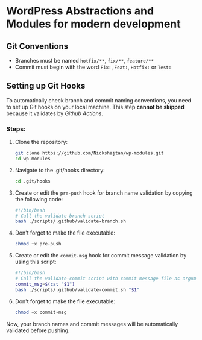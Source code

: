 # WordPress Abstractions and Modules for modern development

## Git Conventions
* Branches must be named `hotfix/**`, `fix/**`, `feature/**`
* Commit must begin with the word `Fix:`, `Feat:`, `Hotfix:` or `Test:`

## Setting up Git Hooks

To automatically check branch and commit naming conventions, you need to set up Git hooks on your local machine.
This step **cannot be skipped** because it validates by *Github Actions*.

### Steps:

1. Clone the repository:
   ```bash
   git clone https://github.com/Nickshajtan/wp-modules.git
   cd wp-modules
2. Navigate to the .git/hooks directory:
   ```bash
   cd .git/hooks
3. Create or edit the `pre-push` hook for branch name validation by copying the following code:
   ```bash
   #!/bin/bash
   # Call the validate-branch script
   bash ./scripts/.github/validate-branch.sh
4. Don't forget to make the file executable:
   ```bash
   chmod +x pre-push
5. Create or edit the `commit-msg` hook for commit message validation by using this script:
   ```bash
   #!/bin/bash
   # Call the validate-commit script with commit message file as argument
   commit_msg=$(cat "$1")
   bash ./scripts/.github/validate-commit.sh "$1"
6. Don't forget to make the file executable:
   ```bash
   chmod +x commit-msg

Now, your branch names and commit messages will be automatically validated before pushing.